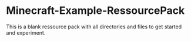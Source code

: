 # Minecraft-Example-RessourcePack
This is a blank ressource pack with all directories and files to get started and experiment.
